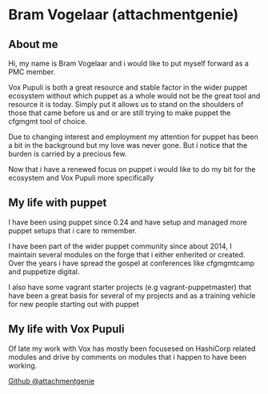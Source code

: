 # Bram Vogelaar (attachmentgenie) 

## About me

Hi, my name is Bram Vogelaar and i would like to put myself forward as a PMC member.

Vox Pupuli is both a great resource and stable factor in the wider puppet ecosystem
without which puppet as a whole would not be the great tool and resource it is today.
Simply put it allows us to stand on the shoulders of those that came before us and or
are still trying to make puppet the cfgmgmt tool of choice.

Due to changing interest and employment my attention for puppet has been a bit in the
background but my love was never gone. But i notice that the burden is carried by a
precious few.

Now that i have a renewed focus on puppet i would like to do my bit for the ecosystem
and Vox Pupuli more specifically

## My life with puppet

I have been using puppet since 0.24 and have setup and managed more puppet setups that i care to remember.

I have been part of the wider puppet community since about 2014, I maintain several modules on the forge that
i either enherited or created. Over the years i have spread the gospel at conferences like cfgmgmtcamp and puppetize digital.

I also have some vagrant starter projects (e.g vagrant-puppetmaster) that have been a great basis for
several of my projects and as a training vehicle for new people starting out with puppet

## My life with Vox Pupuli

Of late my work with Vox has mostly been focusesed on HashiCorp related modules and drive by comments on modules that
i happen to have been working.

[Github @attachmentgenie](https://github.com/attachmentgenie)